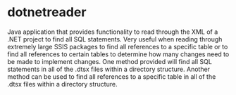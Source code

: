# dotnetreader
Java application that provides functionality to read through the XML of a .NET project to find all SQL statements.
Very useful when reading through extremely large SSIS packages to find all references to a specific table or to find all 
references to certain tables to determine how many changes need to be made to implement changes.
One method provided will find all SQL statements in all of the .dtsx files within a directory structure.
Another method can be used to find all references to a specific table in all of the .dtsx files within a directory structure.
